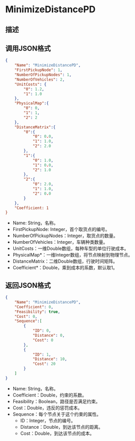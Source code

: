 # MinimizeDistancePD

## 描述

## 调用JSON格式

```json
{
	"Name": "MinimizeDistancePD",
	"FirstPickupNode": 1,
	"NumberOfPickupNodes": 1,
	"NumberOfVehicles": 2,
	"UnitCosts": {
		"0": 1.2,
		"1": 1.0
	},
	"PhysicalMap":{
		"0": 0,
		"1": 1,
		"2": 2
	},
	"DistanceMatrix":{ 
		"0":{
			"0": 0.0,
			"1": 1.0,
			"2": 2.0
		},
		"1":{
			"0": 1.0,
			"1": 0.0,
			"2": 1.0
		},
		"2":{
			"0": 2.0,
			"1": 1.0,
			"2": 0.0
		}
	},
	"Coefficient: 1
}
```
* Name: String，名称。
* FirstPickupNode: Integer，首个取货点的编号。
* NumberOfPickupNodes：Integer，取货点的数量。
* NumberOfVehicles：Integer，车辆种类数量。
* UnitCosts：一维Double数组，每种车型的单位行驶成本。
* PhysicalMap\*：一维Integer数组，将节点映射到物理节点。
* DistanceMatrix：二维Double数组，行驶时间矩阵。
* Coefficient\*：Double，乘到成本的系数，默认取1。


## 返回JSON格式

```json
{
	"Name": "MinimizeDistancePD",
	"Coefficient": 0,
	"Feasibility": true,
	"Cost": 0,
	"Sequence":[
		{
			"ID": 0,
			"Distance": 0,
			"Cost": 0
		},
		{
			"ID": 1,
			"Distance": 10,
			"Cost": 20
		}
	]
}
```

* Name: String，名称。
* Coefficient：Double，约束的系数。
* Feasibility：Boolean，路径是否满足约束。
* Cost：Double，违反的惩罚成本。
* Sequence：每个节点关于这个约束的属性。
	+ ID：Integer，节点的编号。
	+ Distance：Double，到达该节点的距离。
	+ Cost：Double，到达该节点的成本。

